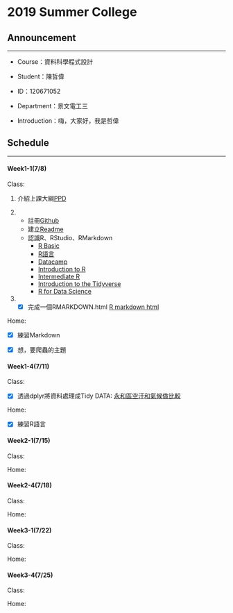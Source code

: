 # 2019 Summer College

## Announcement
---
- Course：資料科學程式設計

- Student：陳哲偉

* ID：120671052

* Department：景文電工三

* Introduction：嗨，大家好，我是哲偉

## Schedule
---
#### Week1-1(7/8)

Class:
      
1. 介紹上課大綱[PPD](https://docs.google.com/presentation/d/e/2PACX-1vRNotYqGl42khFyyjuiRYQ9cOOwNsBgGXgW-IBoIJDdiG6T2Adw2X-SO4dDGPhKqd7JlEb3ku9Hmn_7/pub?start=false&loop=false&delayms=3000&slide=id.p)
      
2. - 註冊[Github](https://github.com/jeff6578/alan/)
   - 建立[Readme](https://jeff6578.github.io/alan/)
   - 認識R、RStudio、RMarkdown
      - [R Basic](https://joe11051105.gitbooks.io/r_basic/content/)
      - [R語言](https://joe11051105.gitbooks.io/r_basic/content/)
      - [Datacamp](https://www.datacamp.com/home)
      - [Introduction to R](https://www.datacamp.com/courses/free-introduction-to-r)
      - [Intermediate R](https://www.datacamp.com/courses/intermediate-r)
      - [Introduction to the Tidyverse](https://www.datacamp.com/courses/introduction-to-the-tidyverse)
      - [R for Data Science](https://r4ds.had.co.nz/)
3. - [x] 完成一個RMARKDOWN.html
      [R markdown html](https://jeff6578.github.io/alan/Week1-1/RMarkdown.html "test")

Home:
- [x] 練習Markdown 
- [x] 想，要爬蟲的主題



#### Week1-4(7/11)

Class:
- [x] 透過dplyr將資料處理成Tidy DATA:
      [永和區空汙和氣候做比較](https://jeff6578.github.io/alan/Week1-4/711.html )

Home:
- [x] 練習R語言

#### Week2-1(7/15)

Class:

Home:

#### Week2-4(7/18)

Class:

Home:

#### Week3-1(7/22)

Class:

Home:

#### Week3-4(7/25)

Class:

Home:
